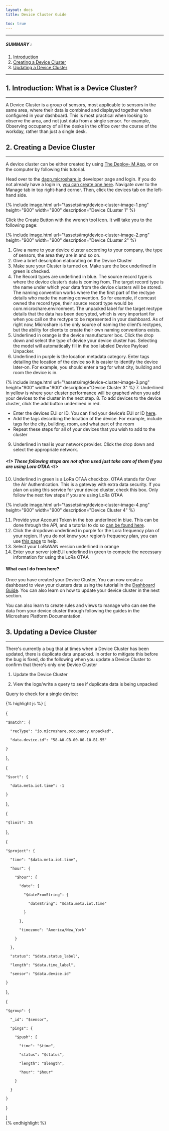 ```yaml
---
layout: docs
title: Device Cluster Guide

toc: true
---
```


---------------------------------------

##### SUMMARY : 

1. [Introduction](./#1-introduction-what-is-a-device-cluster)
2. [Creating a Device Cluster](/.#2-creating-a-device-cluster)
3. [Updating a Device Cluster](/.#3-updating-a-device-cluster)

---------------------------------------

## 1. Introduction: What is a Device Cluster?
---------------------------------------

A Device Cluster is a group of sensors, most applicable to sensors in the same area, where their data is combined and displayed together when configured in your dashboard. This is most practical when looking to observe the area, and not just data from a single sensor. For example, Observing occupancy of all the desks in the office over the course of the workday, rather than just a single desk. 


## 2. Creating a Device Cluster
---------------------------------------
A device cluster can be either created by using [The Deploy- M App](/docs/2/installer/deploy-m/download-the-app/), or on the computer by following this tutorial. 

Head over to the [dapp.microshare.io](https://dapp.microshare.io/) developer page and login. If you do not already have a login in, [you can create one here](/docs/2/general-user/quick-start/create-an-account/). Navigate over to the Manage tab in top right-hand corner. Then, click the devices tab on the left-hand side.

{% include image.html url="\assets\img\device-cluster-image-1.png" height="900" width="900" description="Device CLuster 1" %}

Click the Create Button with the wrench tool icon. It will take you to the following page:

{% include image.html url="\assets\img\device-cluster-image-2.png" height="900" width="900" description="Device CLuster 2" %}

1.	Give a name to your device cluster according to your company, the type of sensors, the area they are in and so on.
2.	Give a brief description elaborating on the Device Cluster
3.	Make sure your Cluster is turned on. Make sure the box underlined in green is checked.
4.	The Record types are underlined in blue. The source record type is where the device cluster’s data is coming from. The target record type is the name under which your data from the device clusters will be stored. The naming convention works where the the first part of the rectype details who made the naming convention. So for example, if comcast owned the record type, their source record type would be com.microshare.environment. The unpacked label for the target rectype details that the data has been decrypted, which is very important for when you call on the rectype to be represented in your dashboard. As of right now, Microshare is the only source of naming the client’s rectypes, but the ability for clients to create their own naming conventions exists. 
5.	Underlined in orange is the device manufacturer box. Click the drop down and select the type of device your device cluster has. Selecting the model will automatically fill in the box labeled Device Payload Unpacker.
6.	Underlined in purple is the location metadata category. Enter tags detailing the location of the device so it is easier to identify the device later-on. For example, you should enter a tag for what city, building and room the device is in.

{% include image.html url="\assets\img\device-cluster-image-3.png" height="900" width="900" description="Device Cluster 3" %}
7.	Underlined in yellow is where your cluster performance will be graphed when you add your devices to the cluster in the next step.
8.	To add devices to the device cluster, click the add button underlined in red. 
* 	Enter the devices EUI or ID. You can find your device’s EUI or ID [here](/docs/2/installer/quick-start/faq-about-installations/).
* 	Add the tags describing the location of the device. For example, include tags for the city, building, room, and what part of the room
* 	Repeat these steps for all of your devices that you wish to add to the cluster
9.	Underlined in teal is your network provider. Click the drop down and select the appropriate network.

##### <!> These following steps are not often used just take care of them if you are using Lora OTAA <!>

10.	Underlined in green is a LoRa OTAA checkbox. OTAA stands for Over the Air Authentication. This is a gateway with extra data security. If you plan on using this service for your device cluster, check this box. Only follow the next few steps if you are using LoRa OTAA

{% include image.html url="\assets\img\device-cluster-image-4.png" height="900" width="900" description="Device Cluster 4" %}

11.	Provide your Account Token in the box underlined in blue. This can be done through the API, and a tutorial to do so [can be found here](/docs/2/technical/api/quick-start/).
12.	Click the dropdown underlined in purple for the Lora frequency plan of your region. If you do not know your region’s frequency plan, you can use [this page](https://www.thethingsnetwork.org/docs/lorawan/frequencies-by-country.html) to help.
13.	Select your LoRaWAN version underlined in orange
14.	Enter your server joinEUI underlined in green to compete the necessary information for using the LoRa OTAA 

#### What can I do from here?

Once you have created your Device Cluster, You can now create a dashboard to view your clusters data using the tutorial in the [Dashboard Guide](/docs/2/technical/microshare-platform/dashboard-guide/). You can also learn on how to update your device cluster in the next section. 

You can also learn to create rules and views to manage who can see the data from your device cluster through following the guides in the Microshare Platform Documentation.  

## 3. Updating a Device Cluster
---------------------------------------
There's currently a bug that at times when a Device Cluster has been updated, there is duplicate data unpacked.  In order to mitigate this before the bug is fixed, do the following when you update a Device Cluster to confirm that there's only one Device Cluster 

1. Update the Device Cluster 

2. View the logs/write a query to see if duplicate data is being unpacked 

Query to check for a single device:

{% highlight js %}
  [ 

  { 

    "$match": { 

      "recType": "io.microshare.occupancy.unpacked", 

      "data.device.id": "58-A0-CB-00-00-10-B1-55" 

    } 

  }, 

  { 

    "$sort": { 

      "data.meta.iot.time": -1 

    } 

  }, 

  { 

    "$limit": 25 

  }, 

  { 

    "$project": { 

      "time": "$data.meta.iot.time", 

      "hour": { 

        "$hour": { 

          "date": { 

            "$dateFromString": { 

              "dateString": "$data.meta.iot.time" 

            } 

          }, 

          "timezone": "America/New_York" 

        } 

      }, 

      "status": "$data.status_label", 

      "length": "$data.time_label", 

      "sensor": "$data.device.id" 

    } 

  }, 

  { 

    "$group": { 

      "_id": "$sensor", 

      "pings": { 

        "$push": { 

          "time": "$time", 

          "status": "$status", 

          "length": "$length", 

          "hour": "$hour" 

        } 

      } 

    } 

  } 

]  
{% endhighlight %}



